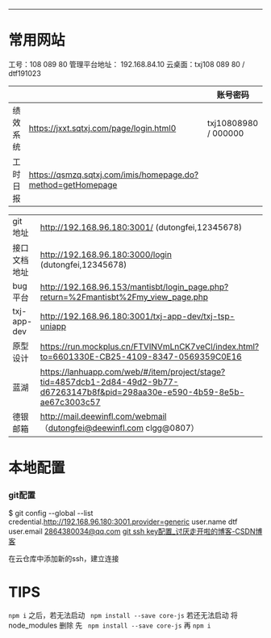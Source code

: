 ****

# 常用网站


工号：108 089 80 
管理平台地址： 192.168.84.10
云桌面：txj108 089 80 / dtf191023

|                            |              | 账号密码|
|-------------------|--------------------------------------------|---|
| 绩效系统             |https://jxxt.sqtxj.com/page/login.html0|txj10808980 / 000000|
|工时日报|https://qsmzq.sqtxj.com/imis/homepage.do?method=getHomepage  | |


|      |                   |
|----| ----------------------|
|git 地址|http://192.168.96.180:3001/  (dutongfei,12345678) |
|接口文档地址|http://192.168.96.180:3000/login (dutongfei,12345678)|
| bug平台|http://192.168.96.153/mantisbt/login_page.php?return=%2Fmantisbt%2Fmy_view_page.php |
|txj-app-dev| http://192.168.96.180:3001/txj-app-dev/txj-tsp-uniapp||
| 原型设计 | https://run.mockplus.cn/FTVINVmLnCK7veCl/index.html?to=6601330E-CB25-4109-8347-0569359C0E16||
|蓝湖| https://lanhuapp.com/web/#/item/project/stage?tid=4857dcb1-2d84-49d2-9b77-d67263147b8f&pid=298aa30e-e590-4b59-8e5b-ae67c3003c57||
|德银邮箱|http://mail.deewinfl.com/webmail （dutongfei@deewinfl.com clgg@0807）|
# 本地配置

### git配置

$ git config --global --list
credential.http://192.168.96.180:3001.provider=generic
user.name dtf
user.email  2864380034@qq.com
[git ssh key配置_讨厌走开啦的博客-CSDN博客](https://blog.csdn.net/lqlqlq007/article/details/78983879)

在云仓库中添加新的ssh，建立连接

# TIPS 

 `npm i` 之后，若无法启动
 ` npm install --save core-js`
 若还无法启动
 将node_modules 删除 先 ` npm install --save core-js` 再 `npm i`


